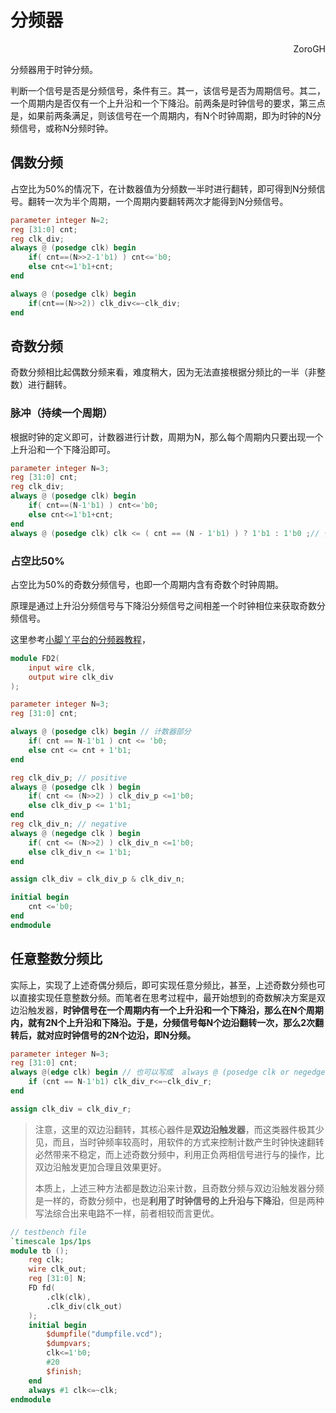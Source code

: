 # 分频器

<p align='right'>ZoroGH</p>

分频器用于时钟分频。

判断一个信号是否是分频信号，条件有三。其一，该信号是否为周期信号。其二，一个周期内是否仅有一个上升沿和一个下降沿。前两条是时钟信号的要求，第三点是，如果前两条满足，则该信号在一个周期内，有N个时钟周期，即为时钟的N分频信号，或称N分频时钟。

## 偶数分频

占空比为50%的情况下，在计数器值为分频数一半时进行翻转，即可得到N分频信号。翻转一次为半个周期，一个周期内要翻转两次才能得到N分频信号。

```verilog
parameter integer N=2;
reg [31:0] cnt;
reg clk_div;
always @ (posedge clk) begin
    if( cnt==(N>>2-1'b1) ) cnt<='b0;
    else cnt<=1'b1+cnt;
end

always @ (posedge clk) begin
    if(cnt==(N>>2)) clk_div<=~clk_div;
end
```

## 奇数分频

奇数分频相比起偶数分频来看，难度稍大，因为无法直接根据分频比的一半（非整数）进行翻转。

### 脉冲（持续一个周期）

根据时钟的定义即可，计数器进行计数，周期为N，那么每个周期内只要出现一个上升沿和一个下降沿即可。

```verilog
parameter integer N=3;
reg [31:0] cnt;
reg clk_div;
always @ (posedge clk) begin
    if( cnt==(N-1'b1) ) cnt<='b0;
    else cnt<=1'b1+cnt;
end
always @ (posedge clk) clk <= ( cnt == (N - 1'b1) ) ? 1'b1 : 1'b0 ;// 任意一个常数均可，此处是正脉冲
```

### 占空比50%

占空比为50%的奇数分频信号，也即一个周期内含有奇数个时钟周期。

原理是通过上升沿分频信号与下降沿分频信号之间相差一个时钟相位来获取奇数分频信号。

这里参考[小脚丫平台的分频器教程](https://www.stepfpga.com/doc/stepmxo2-lab17)，

```verilog
module FD2(
    input wire clk,
    output wire clk_div
);

parameter integer N=3;
reg [31:0] cnt;

always @ (posedge clk) begin // 计数器部分
    if( cnt == N-1'b1 ) cnt <= 'b0;
    else cnt <= cnt + 1'b1;
end

reg clk_div_p; // positive
always @ (posedge clk ) begin
    if( cnt <= (N>>2) ) clk_div_p <=1'b0;
    else clk_div_p <= 1'b1;
end
reg clk_div_n; // negative
always @ (negedge clk ) begin
    if( cnt <= (N>>2) ) clk_div_n <=1'b0;
    else clk_div_n <= 1'b1;
end

assign clk_div = clk_div_p & clk_div_n;

initial begin
    cnt <='b0;
end
endmodule
```



## 任意整数分频比

实际上，实现了上述奇偶分频后，即可实现任意分频比，甚至，上述奇数分频也可以直接实现任意整数分频。而笔者在思考过程中，最开始想到的奇数解决方案是双边沿触发器，**时钟信号在一个周期内有一个上升沿和一个下降沿，那么在N个周期内，就有2N个上升沿和下降沿。于是，分频信号每N个边沿翻转一次，那么2次翻转后，就对应时钟信号的2N个边沿，即N分频。**

```verilog
parameter integer N=3;
reg [31:0] cnt;
always @(edge clk) begin // 也可以写成  always @ (posedge clk or negedge clk) 
    if (cnt == N-1'b1) clk_div_r<=~clk_div_r;
end

assign clk_div = clk_div_r;
```

>   注意，这里的双边沿翻转，其核心器件是**双边沿触发器**，而这类器件极其少见，而且，当时钟频率较高时，用软件的方式来控制计数产生时钟快速翻转必然带来不稳定，而上述奇数分频中，利用正负两相信号进行与的操作，比双边沿触发更加合理且效果更好。
>
>   本质上，上述三种方法都是数边沿来计数，且奇数分频与双边沿触发器分频是一样的，奇数分频中，也是**利用了时钟信号的上升沿与下降沿**，但是两种写法综合出来电路不一样，前者相较而言更优。

```verilog
// testbench file
`timescale 1ps/1ps
module tb ();
    reg clk;
    wire clk_out;
    reg [31:0] N;
    FD fd(
        .clk(clk),
        .clk_div(clk_out)
    );
    initial begin
        $dumpfile("dumpfile.vcd");
        $dumpvars;
        clk<=1'b0;
        #20
        $finish;
    end
    always #1 clk<=~clk;
endmodule
```



